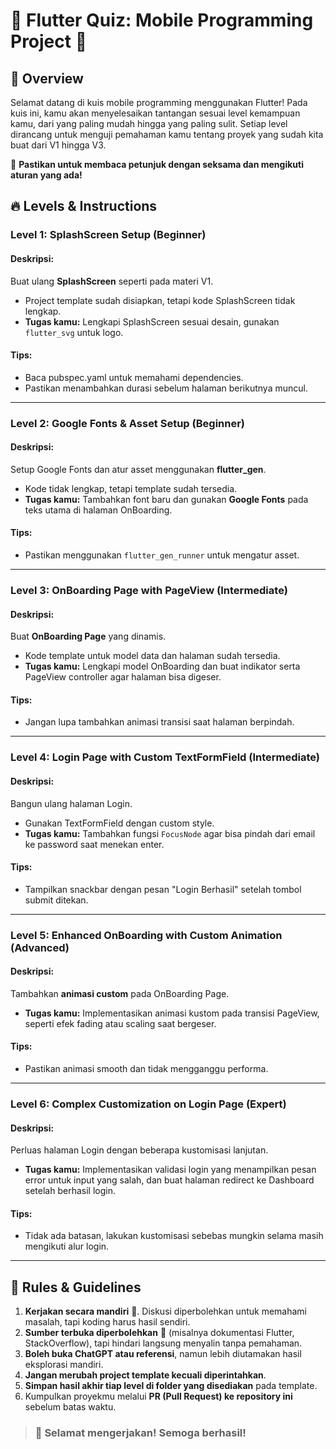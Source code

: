 # 📱 Flutter Quiz: Mobile Programming Project 🌟

## 🎯 Overview
Selamat datang di kuis mobile programming menggunakan Flutter! Pada kuis ini, kamu akan menyelesaikan tantangan sesuai level kemampuan kamu, dari yang paling mudah hingga yang paling sulit. Setiap level dirancang untuk menguji pemahaman kamu tentang proyek yang sudah kita buat dari V1 hingga V3.

💼 **Pastikan untuk membaca petunjuk dengan seksama dan mengikuti aturan yang ada!** 

## 🔥 Levels & Instructions

### Level 1: **SplashScreen Setup (Beginner)**
#### Deskripsi:
Buat ulang **SplashScreen** seperti pada materi V1.
- Project template sudah disiapkan, tetapi kode SplashScreen tidak lengkap.
- **Tugas kamu:** Lengkapi SplashScreen sesuai desain, gunakan `flutter_svg` untuk logo.

#### Tips:
- Baca pubspec.yaml untuk memahami dependencies.
- Pastikan menambahkan durasi sebelum halaman berikutnya muncul.

---

### Level 2: **Google Fonts & Asset Setup (Beginner)**
#### Deskripsi:
Setup Google Fonts dan atur asset menggunakan **flutter_gen**.
- Kode tidak lengkap, tetapi template sudah tersedia. 
- **Tugas kamu:** Tambahkan font baru dan gunakan **Google Fonts** pada teks utama di halaman OnBoarding.

#### Tips:
- Pastikan menggunakan `flutter_gen_runner` untuk mengatur asset.

---

### Level 3: **OnBoarding Page with PageView (Intermediate)**
#### Deskripsi:
Buat **OnBoarding Page** yang dinamis.
- Kode template untuk model data dan halaman sudah tersedia.
- **Tugas kamu:** Lengkapi model OnBoarding dan buat indikator serta PageView controller agar halaman bisa digeser.

#### Tips:
- Jangan lupa tambahkan animasi transisi saat halaman berpindah.

---

### Level 4: **Login Page with Custom TextFormField (Intermediate)**
#### Deskripsi:
Bangun ulang halaman Login.
- Gunakan TextFormField dengan custom style.
- **Tugas kamu:** Tambahkan fungsi `FocusNode` agar bisa pindah dari email ke password saat menekan enter.

#### Tips:
- Tampilkan snackbar dengan pesan "Login Berhasil" setelah tombol submit ditekan.

---

### Level 5: **Enhanced OnBoarding with Custom Animation (Advanced)**
#### Deskripsi:
Tambahkan **animasi custom** pada OnBoarding Page.
- **Tugas kamu:** Implementasikan animasi kustom pada transisi PageView, seperti efek fading atau scaling saat bergeser.

#### Tips:
- Pastikan animasi smooth dan tidak mengganggu performa.

---

### Level 6: **Complex Customization on Login Page (Expert)**
#### Deskripsi:
Perluas halaman Login dengan beberapa kustomisasi lanjutan.
- **Tugas kamu:** Implementasikan validasi login yang menampilkan pesan error untuk input yang salah, dan buat halaman redirect ke Dashboard setelah berhasil login.

#### Tips:
- Tidak ada batasan, lakukan kustomisasi sebebas mungkin selama masih mengikuti alur login.

---

## 📜 Rules & Guidelines

1. **Kerjakan secara mandiri** 🧩. Diskusi diperbolehkan untuk memahami masalah, tapi koding harus hasil sendiri.
2. **Sumber terbuka diperbolehkan** 🤝 (misalnya dokumentasi Flutter, StackOverflow), tapi hindari langsung menyalin tanpa pemahaman.
3. **Boleh buka ChatGPT atau referensi**, namun lebih diutamakan hasil eksplorasi mandiri.
4. **Jangan merubah project template kecuali diperintahkan**.
5. **Simpan hasil akhir tiap level di folder yang disediakan** pada template.
6. Kumpulkan proyekmu melalui **PR (Pull Request) ke repository ini** sebelum batas waktu.

> ### 🚀 Selamat mengerjakan! Semoga berhasil!

